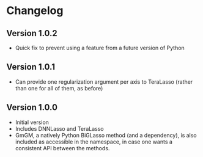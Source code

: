 # Changelog

## Version 1.0.2
- Quick fix to prevent using a feature from a future version of Python

## Version 1.0.1
- Can provide one regularization argument per axis to TeraLasso (rather than one for all of them, as before)

## Version 1.0.0

- Initial version
- Includes DNNLasso and TeraLasso
- GmGM, a natively Python BiGLasso method (and a dependency), is also included as accessible in the namespace, in case one wants a consistent API between the methods.
